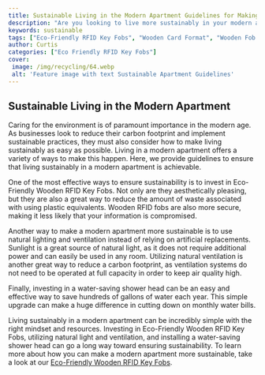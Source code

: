```yaml
---
title: Sustainable Living in the Modern Apartment Guidelines for Making It Happen
description: "Are you looking to live more sustainably in your modern apartment This blog post gives you great guidelines and advice on how to make it happen"
keywords: sustainable
tags: ["Eco-Friendly RFID Key Fobs", "Wooden Card Format", "Wooden Fob Format"]
author: Curtis
categories: ["Eco Friendly RFID Key Fobs"]
cover: 
 image: /img/recycling/64.webp
 alt: 'Feature image with text Sustainable Apartment Guidelines'
---
```

## Sustainable Living in the Modern Apartment

Caring for the environment is of paramount importance in the modern age. As businesses look to reduce their carbon footprint and implement sustainable practices, they must also consider how to make living sustainably as easy as possible. Living in a modern apartment offers a variety of ways to make this happen. Here, we provide guidelines to ensure that living sustainably in a modern apartment is achievable. 

One of the most effective ways to ensure sustainability is to invest in Eco-Friendly Wooden RFID Key Fobs. Not only are they aesthetically pleasing, but they are also a great way to reduce the amount of waste associated with using plastic equivalents. Wooden RFID fobs are also more secure, making it less likely that your information is compromised.

Another way to make a modern apartment more sustainable is to use natural lighting and ventilation instead of relying on artificial replacements. Sunlight is a great source of natural light, as it does not require additional power and can easily be used in any room. Utilizing natural ventilation is another great way to reduce a carbon footprint, as ventilation systems do not need to be operated at full capacity in order to keep air quality high.

Finally, investing in a water-saving shower head can be an easy and effective way to save hundreds of gallons of water each year. This simple upgrade can make a huge difference in cutting down on monthly water bills.

Living sustainably in a modern apartment can be incredibly simple with the right mindset and resources. Investing in Eco-Friendly Wooden RFID Key Fobs, utilizing natural light and ventilation, and installing a water-saving shower head can go a long way toward ensuring sustainability. To learn more about how you can make a modern apartment more sustainable, take a look at our [Eco-Friendly Wooden RFID Key Fobs](/eco-friendly-rfid-key-fobs).
